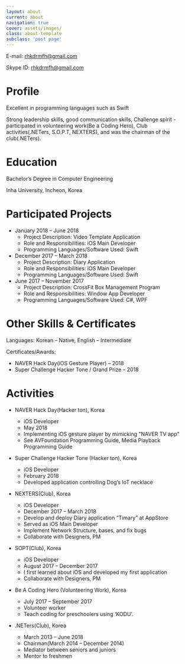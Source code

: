 ```yaml
---
layout: about
current: about
navigation: true
cover: assets/images/
class: about-template
subclass: 'post page'
---
```


E-mail: rhkdrmfh@gmail.com                                              

Skype ID: rhkdrmfh@gmail.com

# Profile

Excellent in programming languages such as Swift

Strong leadership skills, good communication skills, Challenge spirit -  participated in volunteering work(Be a Coding Hero), Club activities(.NETers, S.O.P.T, NEXTERS), and was the chairman of the club(.NETers). 

# Education

Bachelor’s Degree in Computer Engineering

Inha University, Incheon, Korea 

# **Participated Projects**

- January 2018 – June 2018
  - Project Description: Video Template Application
  - Role and Responsibilities: iOS Main Developer
  - Programming Languages/Software Used: Swift
- December 2017 – March 2018
  - Project Description: Diary Application
  - Role and Responsibilities: iOS Main Developer
  - Programming Languages/Software Used: Swift
- June 2017 – November 2017
  - Project Description: CrossFit Box Management Program
  - Role and Responsibilities: Window App Developer
  - Programming Languages/Software Used: C#, WPF 

# **Other Skills & Certificates**

Languages: Korean – Native, English – Intermediate

Certificates/Awards:

- NAVER      Hack Day(iOS Gesture Player) – 2018
- Super Challenge Hacker Tone / Grand Prize – 2018

# **Activities** 

- NAVER Hack Day(Hacker ton), Korea
  - iOS Developer
  - May 2018
  - Implementing iOS gesture player by mimicking "NAVER TV app"
  - See AVFoundation Programming Guide, Media Playback Programming Guide

- Super Challenge Hacker Tone (Hacker ton), Korea
  - iOS Developer
  - February 2018
  - Developed application controlling Dog’s IoT necklace

- NEXTERS(Club), Korea
  - iOS Developer
  - December 2017 – March 2018
  - Develop and deploy Diary application “Timary” at AppStore 
  - Served as iOS Main Developer
  - Implement Network Structure, bases, and fix bugs
  - Collaborate with Designers, PM

- SOPT(Club), Korea
  - iOS Developer
  - August 2017 – December 2017
  - I first learned about iOS and developed my first application
  - Collaborate with Designers, PM

- Be A Coding Hero (Volunteering Work), Korea
  - July 2017 – September 2017
  - Volunteer worker
  - Teach coding for preschoolers using ‘KODU’.

- .NETers(Club), Korea
  - March 2013 – June 2018
  - Chairman(March 2014 – December 2014)
  - Mediator between seniors and juniors
  - Mentor to freshmen